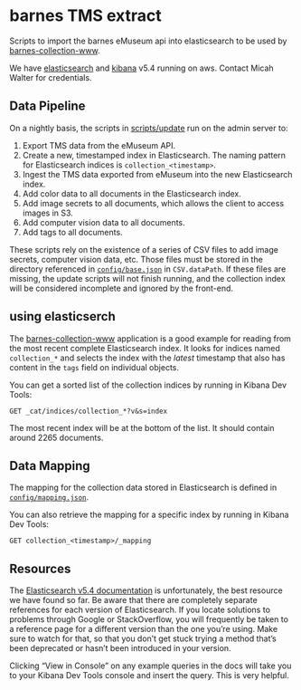 # barnes TMS extract

Scripts to import the barnes eMuseum api into elasticsearch to be used by [barnes-collection-www][].

We have [elasticsearch][] and [kibana][] v5.4 running on aws. Contact Micah Walter for credentials.

## Data Pipeline

On a nightly basis, the scripts in [scripts/update][] run on the admin server to:
1. Export TMS data from the eMuseum API.
2. Create a new, timestamped index in Elasticsearch. The naming pattern for Elasticsearch indices is `collection_<timestamp>`.
3. Ingest the TMS data exported from eMuseum into the new Elasticsearch index.
4. Add color data to all documents in the Elasticsearch index.
5. Add image secrets to all documents, which allows the client to access images in S3.
6. Add computer vision data to all documents.
7. Add tags to all documents.

These scripts rely on the existence of a series of CSV files to add image secrets, computer vision data, etc. Those files must be stored in the directory referenced in [`config/base.json`](./blob/master/config/base.json) in `CSV.dataPath`. If these files are missing, the update scripts will not finish running, and the collection index will be considered incomplete and ignored by the front-end.

## using elasticserch

The [barnes-collection-www][] application is a good example for reading from the most recent complete Elasticsearch index.
It looks for indices named `collection_*` and selects the index with the *latest* timestamp that also has content in the `tags` field on individual objects.

You can get a sorted list of the collection indices by running in Kibana Dev Tools:

    GET _cat/indices/collection_*?v&s=index


The most recent index will be at the bottom of the list. It should contain around 2265 documents.

## Data Mapping

The mapping for the collection data stored in Elasticsearch is defined in [`config/mapping.json`][].

You can also retrieve the mapping for a specific index by running in Kibana Dev Tools:
```
GET collection_<timestamp>/_mapping
```

## Resources

The [Elasticsearch v5.4 documentation][] is unfortunately, the best resource we have found so far. Be aware that there are completely separate references for each version of Elasticsearch. If you locate solutions to problems through Google or StackOverflow, you will frequently be taken to a reference page for a different version than the one you’re using. Make sure to watch for that, so that you don’t get stuck trying a method that’s been deprecated or hasn’t been introduced in your version.

Clicking “View in Console” on any example queries in the docs will take you to your Kibana Dev Tools console and insert the query. This is very helpful.

[barnes-collection-www]: https://github.com/barnesfoundation/barnes-collection-www
[elasticsearch]: https://a3bf81f3efa82d7e9a6b1c6fcc91e1d3.us-east-1.aws.found.io:9243
[Kibana]: https://b289f66f9c19402e7ce08eb03e56b486.us-east-1.aws.found.io
[scripts/update]: ./scripts/update

[`config/mapping.json`]: https://github.com/BarnesFoundation/barnes-tms-extract/blob/master/config/mapping.json
[Elasticsearch v5.4 documentation]: https://www.elastic.co/guide/en/elasticsearch/reference/5.4/index.html
